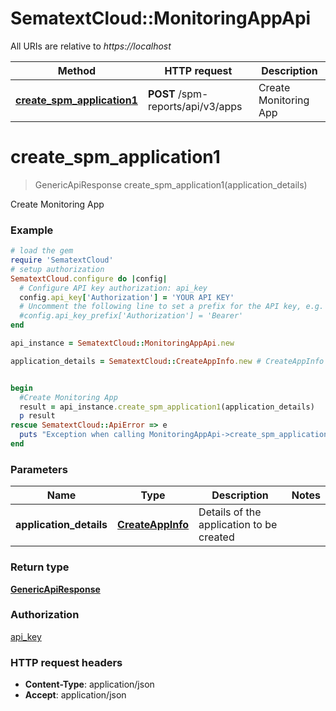 # SematextCloud::MonitoringAppApi

All URIs are relative to *https://localhost*

Method | HTTP request | Description
------------- | ------------- | -------------
[**create_spm_application1**](MonitoringAppApi.md#create_spm_application1) | **POST** /spm-reports/api/v3/apps | Create Monitoring App


# **create_spm_application1**
> GenericApiResponse create_spm_application1(application_details)

Create Monitoring App

### Example
```ruby
# load the gem
require 'SematextCloud'
# setup authorization
SematextCloud.configure do |config|
  # Configure API key authorization: api_key
  config.api_key['Authorization'] = 'YOUR API KEY'
  # Uncomment the following line to set a prefix for the API key, e.g. 'Bearer' (defaults to nil)
  #config.api_key_prefix['Authorization'] = 'Bearer'
end

api_instance = SematextCloud::MonitoringAppApi.new

application_details = SematextCloud::CreateAppInfo.new # CreateAppInfo | Details of the application to be created


begin
  #Create Monitoring App
  result = api_instance.create_spm_application1(application_details)
  p result
rescue SematextCloud::ApiError => e
  puts "Exception when calling MonitoringAppApi->create_spm_application1: #{e}"
end
```

### Parameters

Name | Type | Description  | Notes
------------- | ------------- | ------------- | -------------
 **application_details** | [**CreateAppInfo**](CreateAppInfo.md)| Details of the application to be created |

### Return type

[**GenericApiResponse**](GenericApiResponse.md)

### Authorization

[api_key](../README.md#api_key)

### HTTP request headers

 - **Content-Type**: application/json
 - **Accept**: application/json
